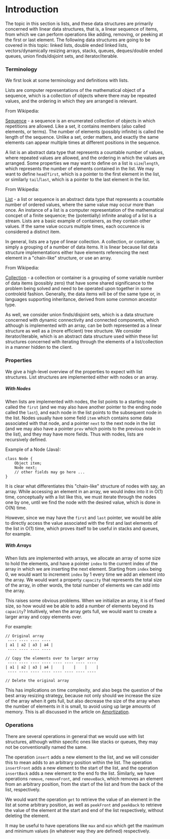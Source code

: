 # Introduction

The topic in this section is lists, and these data structures are primarily
concerned with linear data structures, that is, a linear sequence of items,
from which we can perform operations like adding, removing, or peeking at the 
first or last element. The following data structures are going to be covered 
in this topic: linked lists, double ended linked lists, vectors/dynamically
resizing arrays, stacks, queues, deques/double ended queues, union 
finds/disjoint sets, and iterator/iterable.

### Terminology

We first look at some terminology and definitions with lists.

Lists are computer representations of the mathematical object of a 
sequence, which is a collection of objects where there may be repeated
values, and the ordering in which they are arranged is relevant.

From Wikipedia:

[Sequence](https://en.wikipedia.org/wiki/Sequence) - a sequence is an 
enumerated collection of objects in which repetitions are allowed. Like a
set, it contains members (also called elements, or terms). The number of 
elements (possibly infinite) is called the length of the sequence. Unlike a 
set, order matters, and exactly the same elements can appear multiple times at 
different positions in the sequence.

A list is an abstract data type that represents a countable number of values,
where repeated values are allowed, and the ordering in which the values are 
arranged. Some properties we may want to define on a list is `size`/`length`, 
which represents the number of elements contained in the list. We may want to 
define `head`/`first`, which is a pointer to the first element in the list, or
similarly `tail`/`last`, which is a pointer to the last element in the list.

From Wikipedia:

[List](https://en.wikipedia.org/wiki/List_%28abstract_data_type%29) - a list or 
sequence is an abstract data type that represents a countable number of ordered
values, where the same value may occur more than once. An instance of a list is
a computer representation of the mathematical concpet of a finite sequence; the
(potentially) infinite analog of a list is a stream. Lists are a basic example 
of containers, as they contain other values. If the same value occurs multiple 
times, each occurence is considered a distinct item.

In general, lists are a type of linear collection. A collection, or container, 
is simply a grouping of a number of data items. It is linear because list
data structure implementations either have elements referencing the next 
element in a "chain-like" structure, or use an array.

From Wikipedia:

[Collection](https://en.wikipedia.org/wiki/Collection_%28abstract_data_type%29) -
a collection or container is a grouping of some variable number of data items
(possibly zero) that have some shared significance to the problem being solved
and need to be operated upon together in some controleld fashion. Generally, 
the data items will be of the same type or, in languages supporting inheritance,
derived from some common ancestor type.

As well, we consider union finds/disjoint sets, which is a data structure 
concerned with dynamic connectivity and connected components, which although 
is implemented with an array, can be both represented as a linear structure as 
well as a (more efficient) tree structure. We consider iterator/iterable, which
is an abstract data structure used within these list structures concerned with 
iterating through the elements of a list/collection in a manner hidden to the 
client.

### Properties

We give a high-level overview of the properties to expect with list structures.
List structures are implemented either with nodes or an array. 

##### With Nodes

When lists are implemented with nodes, the list points to a starting node called 
the `first` (and we may also have another pointer to the ending node called the 
`last`), and each node in the list points to the subsequent node in the list. 
Nodes usually have some field `item` which contains some data associated with 
that node, and a pointer `next` to the next node in the list (and we may also 
have a pointer `prev` which points to the previous node in the list), and they 
may have more fields. Thus with nodes, lists are recursively defined. 

Example of a Node (Java):

```
class Node {
    Object item;
    Node next;
    // other fields may go here ...
}
```

It is clear what differentiates this "chain-like" structure of nodes with say, 
an array. While accessing an element in an array, we would index into it in 
O(1) time, conceptually with a list like this, we must iterate through the 
nodes one by one, until we find the node with the desired value, which is done
in O(N) time.

However, since we may have the `first` and `last` pointer, we would be able to 
directly access the value associated with the first and last elements of the 
list in O(1) time, which proves itself to be useful in stacks and queues, 
for example.

##### With Arrays

When lists are implemented with arrays, we allocate an array of some size to 
hold the elements, and have a pointer `index` to the current index of the
array in which we are inserting the next element. Starting from `index` being
0, we would want to increment `index` by 1 every time we add an element into 
the array. We would want a property `capacity` that represents the total size
of the array, in other words, the total number of elements we can add into
the array.

This raises some obvious problems. When we initialize an array, it is of
fixed size, so how would we be able to add a number of elements beyond its
`capacity`? Intuitively, when the array gets full, we would want to create a
larger array and copy elements over.

For example:

```
// Original array
 ---- ---- ---- ----
| a1 | a2 | a3 | a4 |
 ---- ---- ---- ----

// Copy the elements over to larger array
 ---- ---- ---- ---- ---- ---- ---- ----
| a1 | a2 | a3 | a4 |    |    |    |    |
 ---- ---- ---- ---- ---- ---- ---- ----

// Delete the original array
```

This has implications on time complexity, and also begs the question of the 
best array resizing strategy, because not only should we increase the size of 
the array when it gets full, but also decrease the size of the array when the 
number of elements in it is small, to avoid using up large amounts of memory.
This is all discussed in the article on [Amortization](/categories/data-structures/lists/amortization).

### Operations

There are several operations in general that we would use with list structures,
although within specific ones like stacks or queues, they may not be 
conventionally named the same.

The operation `insert` adds a new element to the list, and we will consider this 
to mean adds to an arbitrary position within the list. The operation 
`insertFront` adds a new element to the start of the list, and the operation 
`insertBack` adds a new element to the end fo the list. Similarly, we have 
operations `remove`, `removeFront`, and `removeBack`, which removes an element 
from an arbitrary position, from the start of the list and from the back of the 
list, respectively.

We would want the operation `get` to retrieve the value of an element in the 
list at some arbitrary position, as well as `peekFront` and `peekBack` to 
retrieve the value of the element at the start and end of the list respectively, 
without deleting the element.

It may be useful to have operations like `max` and `min` which get the maximum
and minimum values (in whatever way they are defined) respectively.

